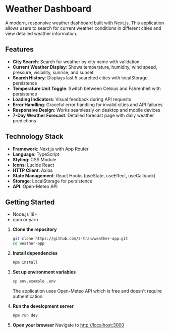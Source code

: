 # Weather Dashboard

A modern, responsive weather dashboard built with Next.js. This application allows users to search for current weather conditions in different cities and view detailed weather information.

## Features

- **City Search**: Search for weather by city name with validation
- **Current Weather Display**: Shows temperature, humidity, wind speed, pressure, visibility, sunrise, and sunset
- **Search History**: Displays last 5 searched cities with localStorage persistence
- **Temperature Unit Toggle**: Switch between Celsius and Fahrenheit with persistence
- **Loading Indicators**: Visual feedback during API requests
- **Error Handling**: Graceful error handling for invalid cities and API failures
- **Responsive Design**: Works seamlessly on desktop and mobile devices
- **7-Day Weather Forecast**: Detailed forecast page with daily weather predictions

## Technology Stack

- **Framework**: Next.js with App Router
- **Language**: TypeScript
- **Styling**: CSS Module
- **Icons**: Lucide React
- **HTTP Client**: Axios
- **State Management**: React Hooks (useState, useEffect, useCallback)
- **Storage**: LocalStorage for persistence
- **API**: Open-Meteo API

## Getting Started

- Node.js 18+
- npm or yarn

1. **Clone the repository**

   ```bash
   git clone https://github.com/2-tran/weather-app.git
   cd weather-app
   ```

2. **Install dependencies**

   ```bash
   npm install
   ```

3. **Set up environment variables**

   ```bash
   cp env.example .env
   ```

   The application uses Open-Meteo API which is free and doesn't require authentication.

4. **Run the development server**

   ```bash
   npm run dev
   ```

5. **Open your browser**
   Navigate to [http://localhost:3000](http://localhost:3000)
